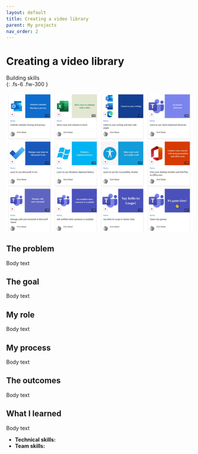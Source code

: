 ```yaml
---
layout: default
title: Creating a video library
parent: My projects
nav_order: 2
---
```


# Creating a video library
Building skills  
{: .fs-6 .fw-300 }

![A screengrab showing a thumbnail of a video gallery ](/assets/images/video-library-screengrab.jpg)

## The problem
Body text

## The goal
Body text

## My role
Body text

## My process
Body text

## The outcomes
Body text

## What I learned
Body text

- **Technical skills:** 
- **Team skills:**

